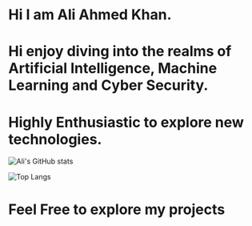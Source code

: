 # Hi I am Ali Ahmed Khan.

# Hi enjoy diving into the realms of Artificial Intelligence, Machine Learning and Cyber Security.

# Highly Enthusiastic to explore new technologies.

![Ali's GitHub stats](https://github-readme-stats.vercel.app/api?username=Ali2006-NED&show_icons=true&theme=radical)

![Top Langs](https://github-readme-stats.vercel.app/api/top-langs/?username=Ali2006&layout=compact&theme=radical)


# Feel Free to explore my projects




